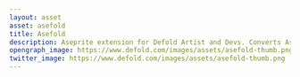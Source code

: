 ```yaml
---
layout: asset
asset: asefold
title: Asefold
description: Aseprite extension for Defold Artist and Devs. Converts Aseprite file format .ase or .aseprite into .tilesource files for Defold usage.
opengraph_image: https://www.defold.com/images/assets/asefold-thumb.png
twitter_image: https://www.defold.com/images/assets/asefold-thumb.png
---
```

